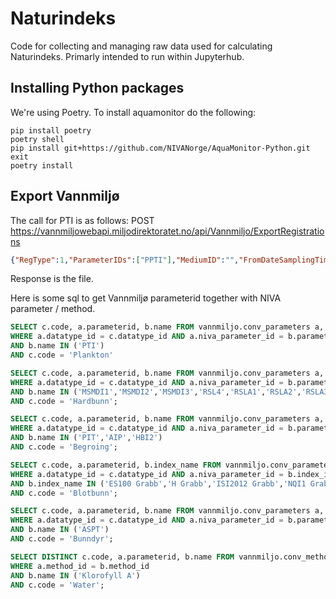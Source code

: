 # Naturindeks

Code for collecting and managing raw data used for calculating Naturindeks.
Primarly intended to run within Jupyterhub.

## Installing Python packages

We're using Poetry. To install aquamonitor do the following:
```
pip install poetry
poetry shell
pip install git+https://github.com/NIVANorge/AquaMonitor-Python.git
exit
poetry install
```

## Export Vannmiljø

The call for PTI is as follows:
POST
https://vannmiljowebapi.miljodirektoratet.no/api/Vannmiljo/ExportRegistrations
```json
{"RegType":1,"ParameterIDs":["PPTI"],"MediumID":"","FromDateSamplingTime":"2020-01-01","ToDateSamplingTime":"2024-10-22","LatinskNavnID":"","ActivityID":"","AnalysisMethodID":"","SamplingMethodID":"","RegValueOperator":"","RegValue":"","RegValue2":"","UpperDepthOperator":"","UpperDepth":"","UpperDepth2":"","UpperDepthIncludeNull":"","LowerDepthOperator":"","LowerDepth":"","LowerDepth2":"","LowerDepthIncludeNull":"","Employer":"","Contractor":"","ExportType":"redigering","WaterLocationIDFilter":[]}
```
Response is the file.

Here is some sql to get Vannmiljø parameterid together with NIVA parameter / method.

```sql
SELECT c.code, a.parameterid, b.name FROM vannmiljo.conv_parameters a, nivadatabase.plankton_parameter_definitions b, vannmiljo.datatype c
WHERE a.datatype_id = c.datatype_id AND a.niva_parameter_id = b.parameter_id 
AND b.name IN ('PTI')
AND c.code = 'Plankton'

SELECT c.code, a.parameterid, b.name FROM vannmiljo.conv_parameters a, nivadatabase.hb_parameter_defs b, vannmiljo.datatype c
WHERE a.datatype_id = c.datatype_id AND a.niva_parameter_id = b.parameter_id 
AND b.name IN ('MSMDI1','MSMDI2','MSMDI3','RSL4','RSLA1','RSLA2','RSLA3')
AND c.code = 'Hardbunn';

SELECT c.code, a.parameterid, b.name FROM vannmiljo.conv_parameters a, nivadatabase.begalg_parameter_definitions b, vannmiljo.datatype c
WHERE a.datatype_id = c.datatype_id AND a.niva_parameter_id = b.parameter_id 
AND b.name IN ('PIT','AIP','HBI2')
AND c.code = 'Begroing';

SELECT c.code, a.parameterid, b.index_name FROM vannmiljo.conv_parameters a, nivadatabase.bb_indexes_description b, vannmiljo.datatype c
WHERE a.datatype_id = c.datatype_id AND a.niva_parameter_id = b.index_id 
AND b.index_name IN ('ES100 Grabb','H Grabb','ISI2012 Grabb','NQI1 Grabb','NSI2012 Grabb')
AND c.code = 'Blotbunn';

SELECT c.code, a.parameterid, b.name FROM vannmiljo.conv_parameters a, nivadatabase.bd_parameter_definitions b, vannmiljo.datatype c
WHERE a.datatype_id = c.datatype_id AND a.niva_parameter_id = b.parameter_id 
AND b.name IN ('ASPT')
AND c.code = 'Bunndyr';

SELECT DISTINCT c.code, a.parameterid, b.name FROM vannmiljo.conv_methods a, nivadatabase.method_definitions b, vannmiljo.datatype c
WHERE a.method_id = b.method_id 
AND b.name IN ('Klorofyll A')
AND c.code = 'Water';
```

